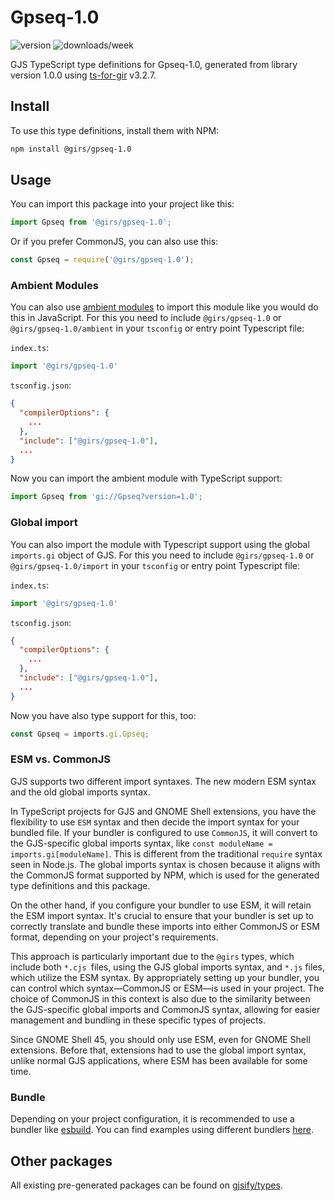 
# Gpseq-1.0

![version](https://img.shields.io/npm/v/@girs/gpseq-1.0)
![downloads/week](https://img.shields.io/npm/dw/@girs/gpseq-1.0)


GJS TypeScript type definitions for Gpseq-1.0, generated from library version 1.0.0 using [ts-for-gir](https://github.com/gjsify/ts-for-gir) v3.2.7.


## Install

To use this type definitions, install them with NPM:
```bash
npm install @girs/gpseq-1.0
```

## Usage

You can import this package into your project like this:
```ts
import Gpseq from '@girs/gpseq-1.0';
```

Or if you prefer CommonJS, you can also use this:
```ts
const Gpseq = require('@girs/gpseq-1.0');
```

### Ambient Modules

You can also use [ambient modules](https://github.com/gjsify/ts-for-gir/tree/main/packages/cli#ambient-modules) to import this module like you would do this in JavaScript.
For this you need to include `@girs/gpseq-1.0` or `@girs/gpseq-1.0/ambient` in your `tsconfig` or entry point Typescript file:

`index.ts`:
```ts
import '@girs/gpseq-1.0'
```

`tsconfig.json`:
```json
{
  "compilerOptions": {
    ...
  },
  "include": ["@girs/gpseq-1.0"],
  ...
}
```

Now you can import the ambient module with TypeScript support: 

```ts
import Gpseq from 'gi://Gpseq?version=1.0';
```

### Global import

You can also import the module with Typescript support using the global `imports.gi` object of GJS.
For this you need to include `@girs/gpseq-1.0` or `@girs/gpseq-1.0/import` in your `tsconfig` or entry point Typescript file:

`index.ts`:
```ts
import '@girs/gpseq-1.0'
```

`tsconfig.json`:
```json
{
  "compilerOptions": {
    ...
  },
  "include": ["@girs/gpseq-1.0"],
  ...
}
```

Now you have also type support for this, too:

```ts
const Gpseq = imports.gi.Gpseq;
```


### ESM vs. CommonJS

GJS supports two different import syntaxes. The new modern ESM syntax and the old global imports syntax.

In TypeScript projects for GJS and GNOME Shell extensions, you have the flexibility to use `ESM` syntax and then decide the import syntax for your bundled file. If your bundler is configured to use `CommonJS`, it will convert to the GJS-specific global imports syntax, like `const moduleName = imports.gi[moduleName]`. This is different from the traditional `require` syntax seen in Node.js. The global imports syntax is chosen because it aligns with the CommonJS format supported by NPM, which is used for the generated type definitions and this package.

On the other hand, if you configure your bundler to use ESM, it will retain the ESM import syntax. It's crucial to ensure that your bundler is set up to correctly translate and bundle these imports into either CommonJS or ESM format, depending on your project's requirements.

This approach is particularly important due to the `@girs` types, which include both `*.cjs `files, using the GJS global imports syntax, and `*.js` files, which utilize the ESM syntax. By appropriately setting up your bundler, you can control which syntax—CommonJS or ESM—is used in your project. The choice of CommonJS in this context is also due to the similarity between the GJS-specific global imports and CommonJS syntax, allowing for easier management and bundling in these specific types of projects.

Since GNOME Shell 45, you should only use ESM, even for GNOME Shell extensions. Before that, extensions had to use the global import syntax, unlike normal GJS applications, where ESM has been available for some time.

### Bundle

Depending on your project configuration, it is recommended to use a bundler like [esbuild](https://esbuild.github.io/). You can find examples using different bundlers [here](https://github.com/gjsify/ts-for-gir/tree/main/examples).

## Other packages

All existing pre-generated packages can be found on [gjsify/types](https://github.com/gjsify/types).

